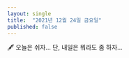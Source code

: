 ```yaml
---
layout: single
title:  "2021년 12월 24일 금요일"
published: false
---
```


🖋️ 오늘은 쉬자... 단, 내일은 뭐라도 좀 하자...



